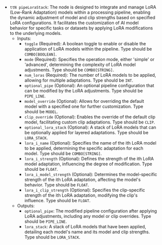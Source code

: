 - `ttN pipeLoraStack`: The node is designed to integrate and manage LoRA (Low-Rank Adaptation) models within a processing pipeline, enabling the dynamic adjustment of model and clip strengths based on specified LoRA configurations. It facilitates the customization of AI model behavior for specific tasks or datasets by applying LoRA modifications to the underlying models.
    - Inputs:
        - `toggle` (Required): A boolean toggle to enable or disable the application of LoRA models within the pipeline. Type should be `COMBO[BOOLEAN]`.
        - `mode` (Required): Specifies the operation mode, either 'simple' or 'advanced', determining the complexity of LoRA model adjustments. Type should be `COMBO[STRING]`.
        - `num_loras` (Required): The number of LoRA models to be applied, allowing for multiple adaptations. Type should be `INT`.
        - `optional_pipe` (Optional): An optional pipeline configuration that can be modified by the LoRA adjustments. Type should be `PIPE_LINE`.
        - `model_override` (Optional): Allows for overriding the default model with a specified one for further customization. Type should be `MODEL`.
        - `clip_override` (Optional): Enables the override of the default clip model, facilitating custom clip adaptations. Type should be `CLIP`.
        - `optional_lora_stack` (Optional): A stack of LoRA models that can be optionally applied for layered adaptations. Type should be `LORA_STACK`.
        - `lora_i_name` (Optional): Specifies the name of the ith LoRA model to be applied, determining the specific adaptation for each model. Type should be `COMBO[STRING]`.
        - `lora_i_strength` (Optional): Defines the strength of the ith LoRA model adaptation, influencing the degree of modification. Type should be `FLOAT`.
        - `lora_i_model_strength` (Optional): Determines the model-specific strength of the ith LoRA adaptation, affecting the model's behavior. Type should be `FLOAT`.
        - `lora_i_clip_strength` (Optional): Specifies the clip-specific strength of the ith LoRA adaptation, modifying the clip's influence. Type should be `FLOAT`.
    - Outputs:
        - `optional_pipe`: The modified pipeline configuration after applying LoRA adjustments, including any model or clip overrides. Type should be `PIPE_LINE`.
        - `lora_stack`: A stack of LoRA models that have been applied, detailing each model's name and its model and clip strengths. Type should be `LORA_STACK`.
